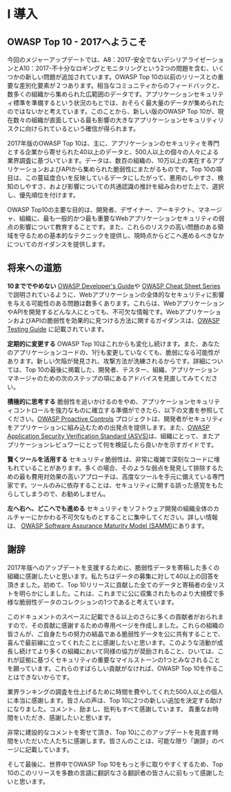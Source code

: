 # I 導入

## OWASP Top 10 - 2017へようこそ

今回のメジャーアップデートでは、A8：2017-安全でないデシリアライゼーションとA10：2017-不十分なロギングとモニタリングという2つの問題を含む、いくつかの新しい問題が追加されています。OWASP Top 10の以前のリリースとの重要な差別化要素が２つあります。相当なコミュニティからのフィードバックと、数多くの組織から集められた広範囲のデータです。アプリケーションセキュリティ標準を準備するという状況のもとでは、おそらく最大量のデータが集められたのではないかと考えています。このことから、新しい版のOWASP Top 10が、現在数々の組織が直面している最も影響の大きなアプリケーションセキュリティリスクに向けられているという確信が得られます。

2017年版のOWASP Top 10は、主に、アプリケーションのセキュリティを専門とする企業から寄せられた40以上のデータと、500人以上の個々の人々による業界調査に基づいています。データは、数百の組織の、10万以上の実在するアプリケーションおよびAPIから集められた脆弱性にまたがるものです。Top 10の項目は、この蔓延度合いを反映しているデータにしたがって、悪用のしやすさ、検知のしやすさ、および影響についての共通認識の推計を組み合わせた上で、選択し、優先順位を付けます。

OWASP Top10の主要な目的は、開発者、デザイナー、アーキテクト、マネージャ、組織に、最も一般的かつ最も重要なWebアプリケーションセキュリティの弱点の影響について教育することです。また、これらのリスクの高い問題のある領域を守るための基本的なテクニックを提供し、現時点からどこへ進めるべきなかについてのガイダンスを提供します。

## 将来への道筋

**10まででやめない** [OWASP Developer's Guide](https://www.owasp.org/index.php/OWASP_Guide_Project)や [OWASP Cheat Sheet Series](https://www.owasp.org/index.php/Category:Cheatsheets)で説明されているように、Webアプリケーションの全体的なセキュリティに影響を与える可能性のある問題は数多くあります。これらは、WebアプリケーションやAPIを開発するどんな人にとっても、不可欠な情報です。WebアプリケーションおよびAPIの脆弱性を効果的に見つける方法に関するガイダンスは、[OWASP Testing Guide](https://www.owasp.org/index.php/OWASP_Testing_Project) に記載されています。

**定期的に変更する** OWASP Top 10はこれからも変化し続けます。また、あなたのアプリケーションコードの、1行も変更していなくても、脆弱になる可能性があります。新しい欠陥が発見され、攻撃方法が洗練されるからです。詳細については、Top 10の最後に掲載した、開発者、テスター、組織、アプリケーションマネージャのための次のステップの項にあるアドバイスを見直してみてください。

**積極的に思考する** 脆弱性を追いかけるのをやめ、アプリケーションセキュリティコントロールを強力なものに確立する準備ができたら、以下の文書を参照してください。[OWASP Proactive Controls](https://www.owasp.org/index.php/OWASP_Proactive_Controls) プロジェクトは、開発者がセキュリティをアプリケーションに組み込むための出発点を提供します。また、[OWASP Application Security Verification Standard (ASVS)](https://www.owasp.org/index.php/ASVS)は、組織にとって、またアプリケーションレビュワーにとって何を検証したら良いかを示すガイドです。

**賢くツールを活用する**
セキュリティ脆弱性は、非常に複雑で深刻なコードに埋もれていることがあります。多くの場合、そのような弱点を発見して排除するための最も費用対効果の高いアプローチは、高度なツールを手元に備えている専門家です。ツールのみに依存することは、セキュリティに関する誤った感覚をもたらしてしまうので、お勧めしません。

**左へ右へ、どこへでも進める** セキュリティをソフトウェア開発の組織全体のカルチャーにかかわる不可欠なものとすることに集中してください。詳しい情報は、 [OWASP Software Assurance Maturity Model (SAMM)](https://www.owasp.org/index.php/OWASP_SAMM_Project)にあります。

## 謝辞

2017年版へのアップデートを支援するために、脆弱性データを寄稿した多くの組織に感謝したいと思います。私たちはデータの募集に対して40以上の回答を頂きました。初めて、Top 10リリースに貢献した全てのデータと寄稿者の全リストを明らかにしました。これは、これまでに公に収集されたものより大規模で多様な脆弱性データのコレクションの1つであると考えています。

このドキュメントのスペースに記載できる以上のさらに多くの貢献者がおられますので、その貢献に感謝するための専用ページを作成しました。これらの組織の皆さんが、ご自身たちの努力の結晶である脆弱性データを公に共有することで、喜んで最前線に立ってくれたことに感謝したいと思います。このような活動が成長し続けてより多くの組織において同様の協力が奨励されること、ひいては、これが証拠に基づくセキュリティの重要なマイルストーンの1つとみなされることを願っています。これらのすばらしい貢献がなければ、OWASP Top 10を作ることはできないからです。

業界ランキングの調査を仕上げるために時間を費やしてくれた500人以上の個人に本当に感謝します。皆さんの声は、Top 10に2つの新しい追加を決定する助けになりました。コメント、励まし、批判もすべて感謝しています。 貴重なお時間をいただき、感謝したいと思います。

非常に建設的なコメントを寄せて頂き、Top 10にこのアップデートを見直す時間をいただいた人たちに感謝します。皆さんのことは、可能な限り「謝辞」のページに記載しています。

そして最後に、世界中でOWASP Top 10をもっと手に取りやすくするため、Top 10のこのリリースを多数の言語に翻訳なさる翻訳者の皆さんに前もって感謝したいと思います。
